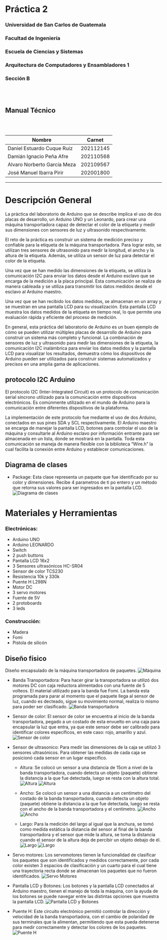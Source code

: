 # **Práctica 2**
### Universidad de San Carlos de Guatemala
### Facultad de Ingeniería
### Escuela de Ciencias y Sistemas
### Arquitectura de Computadores y Ensambladores 1
### Sección B
<br></br>

## **Manual Técnico**
<br></br>

| Nombre | Carnet | 
| --- | --- |
| Daniel Estuardo Cuque Ruíz | 202112145 |
| Damián Ignacio Peña Afre | 202110568 |
| Alvaro Norberto García Meza | 202109567 |
| José Manuel Ibarra Pirir | 202001800 |
----
# **Descripción General**
La práctica del laboratorio de Arduino que se describe implica el uso de dos placas de desarrollo, un Arduino UNO y un Leonardo, para crear una máquina transportadora capaz de detectar el color de la etiqueta y medir sus dimensiones con sensores de luz y ultrasonido respectivamente.

El reto de la práctica es construir un sistema de medición preciso y confiable para la etiqueta de la máquina transportadora. Para lograr esto, se utilizan tres sensores de ultrasonido para medir la longitud, el ancho y la altura de la etiqueta. Además, se utiliza un sensor de luz para detectar el color de la etiqueta.

Una vez que se han medido las dimensiones de la etiqueta, se utiliza la comunicación I2C para enviar los datos desde el Arduino esclavo que se encarga de la medición a la placa principal. Esta comunicación se realiza de manera cableada y se utiliza para transmitir los datos medidos desde el esclavo al Arduino maestro.

Una vez que se han recibido los datos medidos, se almacenan en un array y se muestran en una pantalla LCD para su visualización. Esta pantalla LCD muestra los datos medidos de la etiqueta en tiempo real, lo que permite una evaluación rápida y eficiente del proceso de medición.

En general, esta práctica del laboratorio de Arduino es un buen ejemplo de cómo se pueden utilizar múltiples placas de desarrollo de Arduino para construir un sistema más completo y funcional. La combinación de sensores de luz y ultrasonido para medir las dimensiones de la etiqueta, la comunicación I2C inalámbrica para enviar los datos medidos y la pantalla LCD para visualizar los resultados, demuestra cómo los dispositivos de Arduino pueden ser utilizados para construir sistemas automatizados y precisos en una amplia gama de aplicaciones.

## protocolo I2C Arduino
El protocolo I2C (Inter-Integrated Circuit) es un protocolo de comunicación serial síncrono utilizado para la comunicación entre dispositivos electrónicos. Es comúnmente utilizado en el mundo de Arduino para la comunicación entre diferentes dispositivos de la plataforma.

La implementación de este protocolo fue mediante el uso de dos Arduino, conectados en sus pines SDA y SCL respectivamente. El Arduino maestro se encarga de manejar la pantalla LCD, botones para controlar el uso de la máquina y consultarle al Arduino esclavo por información entrante para ser almacenada en un lista, donde se mostrará en la pantalla. Toda esta comunicación se maneja de manera flexible con la biblioteca “Wire.h” la cual facilita la conexión entre Arduino y establecer comunicaciones. 

## Diagrama de clases
- Package: Esta clase representa un paquete que fue identificado por su color y dimensiones. Recibe 4 parametros de ti  po entero y un método que retorna sus valores para ser ingresados en la pantalla LCD.
![Diagrama de clases](./images/tech/class.jpeg)

# **Materiales y Herramientas**
### Electrónicas:
- Arduino UNO
- Arduino LEONARDO
- Switch
- 2 push buttons
- Pantalla LCD 16x2
- 3 Sensores ultrasónicos HC-SR04
- Sensor de color TCS230
- Resistencia 10k y 330k
- Puente H L298N
- Motor DC
- 3 servo motores
- Fuente de 5V
- 2 protoboards
- 3 leds 
### Construcción:
- Madera
- Fomi
- Pistola de silicón

## Diseño físico
Diseño encapsulado de la máquina transportadora de paquetes. 
![Máquina](./images/tech/maquina.jpeg)

- Banda Transportadora: Para hacer girar la transportadora se utilizó dos motores DC con caja reductora alimentados con una fuente de 5 volteos. El material utilizado para la banda fue Fomi. La banda esta programada para parar al momento que el paquete llega al sensor de luz, cuando es decteado, sigue su movimiento normal, realiza lo mismo para poder ser clasificado.
![Banda transportadora](./images/tech/banda.jpeg)

- Sensor de color: El sensor de color se encuentra al inicio de la banda transportadora, pegado a un costado de esta envuelto en una caja para encapsular la luz que entra, ya que este sensor debe ser calibrado para identificar colores específicos, en este caso: rojo, amarillo y azul. 
![Sensor de color](./images/tech/color.jpeg)

- Sensor de ultrasonico: Para medir las dimensiones de la caja se utilizó 3 sensores ultrasónicos. Para obtener las medidas de cada caja se posicionó cada sensor en un lugar específico.
  - Altura: Se colocó un sensor a una distancia de 15cm a nivel de la banda transportadora, cuando detecta un objeto (paquete) obtiene la distancia a la que fue detectada, luego se resta con la altura total.
  ![Altura](./images/tech/altura.jpeg)
  ![Altura](./images/tech/altura2.jpeg)

  - Ancho: Se colocó un sensor a una distancia a un centímetro del costado de la banda transportadora, cuando detecta un objeto (paquete) obtiene la distancia a la que fue detectada, luego se resta con el ancho de la banda transportadora y el centímetro.
  ![Ancho](./images/tech/ancho.jpeg)
  ![Ancho](./images/tech/ancho2.jpeg)

  - Largo: Para la medición del largo al igual que la anchura, se tomó como medida estática la distancia del sensor al final de la banda transportadora y el sensor que mide la altura, se toma la distancia cuando el sensor de la altura deja de percibir un objeto debajo de él.
  ![Largo](./images/tech/largo.jpeg)
  ![Largo](./images/tech/largo2.jpeg)

- Servo motores: Los servomotores tienen la funcionalidad de clasificar los paquetes que son identificados y medidos correctamente, por cada color existen 3 espacios de clasificación y un cuarto para el cual tiene una trayectoria recta donde se almacenan los paquetes que no fueron identificados. 
![Servo Motores](./images/tech/servo.jpeg)

- Pantalla LCD y Botones: Los botones y la pantalla LCD conectados al Arduino maestro, tienen el manejo de toda la máquina, con la ayuda de los botones se puede navegar entre las distintas opciones que muestra la pantalla LCD. 
![Pantalla LCD y Botones](./images/tech/lcd.jpeg)

- Puente H: Este circuito electrónico permitió controlar la dirección y velocidad de la banda transportadora, con el cambio de polaridad de sus terminales que la alimentan, permitiendo que esta pueda detenerse para medir correctamente y detectar los colores de los paquetes. 
![Puente H](./images/tech/h.jpeg)

